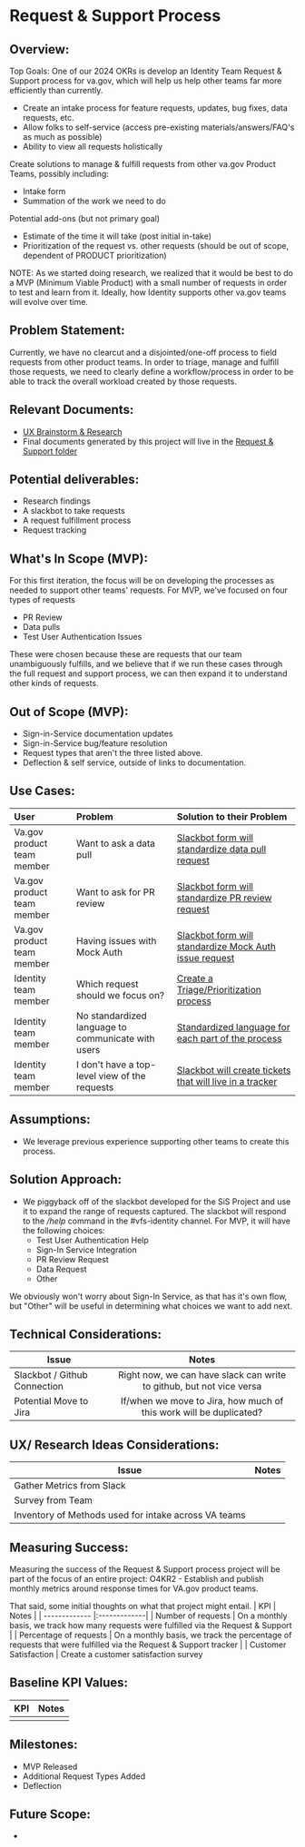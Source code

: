 # Request & Support Process

## Overview: 

Top Goals:  One of our 2024 OKRs is develop an Identity Team Request & Support process for va.gov, which will help us help other teams far more efficiently than currently.

* Create an intake process for feature requests, updates, bug fixes, data requests, etc.
* Allow folks to self-service (access pre-existing materials/answers/FAQ's as much as possible)
* Ability to view all requests holistically

Create solutions to manage & fulfill requests from other va.gov Product Teams, possibly including:
* Intake form
* Summation of the work we need to do

Potential add-ons (but not primary goal)
* Estimate of the time it will take (post initial in-take)
* Prioritization of the request vs. other requests (should be out of scope, dependent of PRODUCT prioritization)

NOTE: As we started doing research, we realized that it would be best to do a MVP (Minimum Viable Product) with a small number of requests in order to test and learn from it. Ideally, how Identity supports other va.gov teams will evolve over time.

## Problem Statement: 
Currently, we have no clearcut and a disjointed/one-off process to field requests from other product teams.  In order to triage, manage and fulfill those requests, we need to clearly define a workflow/process in order to be able to track the overall workload created by those requests.

## Relevant Documents:
- [UX Brainstorm & Research](https://app.mural.co/t/oddballinternal7486/m/oddballinternal7486/1706233585959/51586c97a249268a2ff9a709024dcd9df18dc6f8?sender=u8f85d3b7f2143f85bb7a9248) 
- Final documents generated by this project will live in the [Request & Support folder](https://github.com/department-of-veterans-affairs/va.gov-team/tree/master/products/identity/Products/Request%20%26%20Support%20Process)

## Potential deliverables:
- Research findings
- A slackbot to take requests
- A request fulfillment process
- Request tracking

## What's In Scope (MVP): 
For this first iteration, the focus will be on developing the processes as needed to support other teams' requests. For MVP, we've focused on four types of requests
- PR Review
- Data pulls
- Test User Authentication Issues


These were chosen because these are requests that our team unambiguously fulfills, and we believe that if we run these cases through the full request and support process, we can then expand it to understand other kinds of requests.

## Out of Scope (MVP): 
*  Sign-in-Service documentation updates
*  Sign-in-Service bug/feature resolution
*  Request types that aren't the three listed above.
*  Deflection & self service, outside of links to documentation.

## Use Cases:
| User          | Problem       | Solution to their Problem |
| :------------- |:------------- | :----- |
|Va.gov product team member| Want to ask a data pull| [Slackbot form will standardize data pull request](https://app.zenhub.com/workspaces/identity-5f5bab705a94c9001ba33734/issues/gh/department-of-veterans-affairs/va.gov-team/77443)  |
|Va.gov product team member | Want to ask for PR review  | [Slackbot form will standardize PR review request](https://app.zenhub.com/workspaces/identity-5f5bab705a94c9001ba33734/issues/gh/department-of-veterans-affairs/va.gov-team/77415) | 
|Va.gov product team member  | Having issues with Mock Auth   | [Slackbot form will standardize Mock Auth issue request](https://app.zenhub.com/workspaces/identity-5f5bab705a94c9001ba33734/issues/gh/department-of-veterans-affairs/va.gov-team/77444) |
|Identity team member | Which request should we focus on?  | [Create a Triage/Prioritization process](https://app.zenhub.com/workspaces/identity-5f5bab705a94c9001ba33734/issues/gh/department-of-veterans-affairs/va.gov-team/77491) |
|Identity team member | No standardized language to communicate with users  | [Standardized language for each part of the process](https://app.zenhub.com/workspaces/identity-5f5bab705a94c9001ba33734/issues/gh/department-of-veterans-affairs/va.gov-team/77495) |
|Identity team member | I don't have a top-level view of the requests | [Slackbot will create tickets that will live in a tracker](https://app.zenhub.com/workspaces/identity-5f5bab705a94c9001ba33734/issues/gh/department-of-veterans-affairs/va.gov-team/74677)



## Assumptions:
* We leverage previous experience supporting other teams to create this process.

## Solution Approach: 
* We piggyback off of the slackbot developed for the SiS Project and use it to expand the range of requests captured. The slackbot will respond to the _/help_ command in the #vfs-identity channel. For MVP, it will have the following choices:
  - Test User Authentication Help
  - Sign-In Service Integration
  - PR Review Request
  - Data Request
  - Other

We obviously won't worry about Sign-In Service, as that has it's own flow, but "Other" will be useful in determining what choices we want to add next.

  
## Technical Considerations:
| Issue         | Notes         | 
| ------------- |:-------------:| 
| Slackbot / Github Connection | Right now, we can have slack can write to github, but not vice versa        |
| Potential Move to Jira | If/when we move to Jira, how much of this work will be duplicated? |

## UX/ Research Ideas Considerations:
| Issue         | Notes         | 
| ------------- |:-------------:| 
| Gather Metrics from Slack  |               |
| Survey from Team  |               |
| Inventory of Methods used for intake across VA teams  |               |


## Measuring Success:
Measuring the success of the Request & Support process project will be part of the focus of an entire project: O4KR2 - Establish and publish monthly metrics around response times for VA.gov product teams.

That said, some initial thoughts on what that project might entail.
| KPI           | Notes         | 
| ------------- |:-------------| 
| Number of requests | On a monthly basis, we track how many requests were fulfilled via the Request & Support | 
| Percentage of requests | On a monthly basis, we track the percentage of requests that were fulfilled via the Request & Support tracker |
| Customer Satisfaction | Create a customer satisfaction survey



## Baseline KPI Values:
| KPI           | Notes         | 
| ------------- |:-------------:| 
|  |               |


## Milestones:
* MVP Released
* Additional Request Types Added
* Deflection


## Future Scope:
* 
